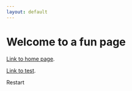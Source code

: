 ```yaml
---
layout: default
---
```


<link href="tttstyle.css" rel="stylesheet">

# Welcome to a fun page

[Link to home page](./index.md).

[Link to test](./test.md).
<body>
    <div class="row">
        <div class="col"></div>
        <div class="col"></div>
        <div class="col"></div>
    </div>
    <div class="row">
        <div class="col"></div>
        <div class="col"></div>
        <div class="col"></div>
    </div>
    <div class="row">
        <div class="col"></div>
        <div class="col"></div>
        <div class="col"></div>
    </div>
    <div id="restart">Restart</div>
</body>


<script src="./js/tttscript.js"></script>